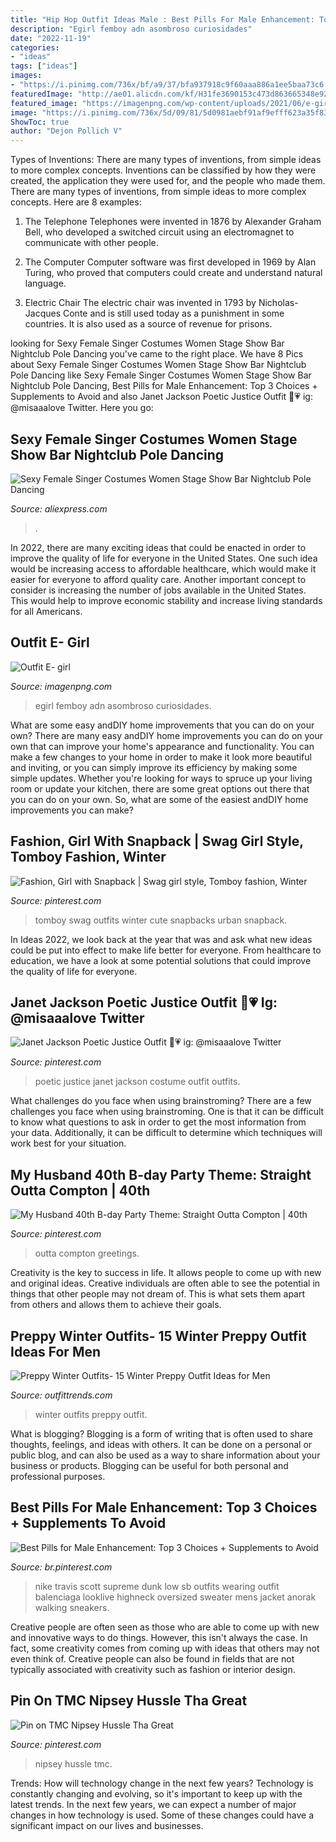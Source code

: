 ```yaml
---
title: "Hip Hop Outfit Ideas Male : Best Pills For Male Enhancement: Top 3 Choices + Supplements To Avoid"
description: "Egirl femboy adn asombroso curiosidades"
date: "2022-11-19"
categories:
- "ideas"
tags: ["ideas"]
images:
- "https://i.pinimg.com/736x/bf/a9/37/bfa937918c9f60aaa886a1ee5baa73c6.jpg"
featuredImage: "http://ae01.alicdn.com/kf/H31fe3690153c473d863665348e925a0bu.jpg"
featured_image: "https://imagenpng.com/wp-content/uploads/2021/06/e-girl-4.jpg"
image: "https://i.pinimg.com/736x/5d/09/81/5d0981aebf91af9efff623a35f839fd3.jpg"
ShowToc: true
author: "Dejon Pollich V"
---
```



Types of Inventions: There are many types of inventions, from simple ideas to more complex concepts.
Inventions can be classified by how they were created, the application they were used for, and the people who made them. There are many types of inventions, from simple ideas to more complex concepts. Here are 8 examples:
1. The Telephone 
Telephones were invented in 1876 by Alexander Graham Bell, who developed a switched circuit using an electromagnet to communicate with other people.

2. The Computer 
Computer software was first developed in 1969 by Alan Turing, who proved that computers could create and understand natural language.

3. Electric Chair 
The electric chair was invented in 1793 by Nicholas-Jacques Conte and is still used today as a punishment in some countries. It is also used as a source of revenue for prisons. 

	

		
looking for Sexy Female Singer Costumes Women Stage Show Bar Nightclub Pole Dancing you've came to the right place. We have 8 Pics about Sexy Female Singer Costumes Women Stage Show Bar Nightclub Pole Dancing like Sexy Female Singer Costumes Women Stage Show Bar Nightclub Pole Dancing, Best Pills for Male Enhancement: Top 3 Choices + Supplements to Avoid and also Janet Jackson Poetic Justice Outfit 🏾💗 ig: @misaaalove Twitter. Here you go:
		
    
## Sexy Female Singer Costumes Women Stage Show Bar Nightclub Pole Dancing

<img loading=lazy src="http://ae01.alicdn.com/kf/H31fe3690153c473d863665348e925a0bu.jpg" onerror="this.onerror=null;this.src='https://tse2.mm.bing.net/th?id=OIP.8GT1HohdTWnDiKNfBx2ACQHaLH&amp;pid=15.1';" alt="Sexy Female Singer Costumes Women Stage Show Bar Nightclub Pole Dancing">

_Source: aliexpress.com_

>. 

	

In 2022, there are many exciting ideas that could be enacted in order to improve the quality of life for everyone in the United States. One such idea would be increasing access to affordable healthcare, which would make it easier for everyone to afford quality care. Another important concept to consider is increasing the number of jobs available in the United States. This would help to improve economic stability and increase living standards for all Americans.

    
## Outfit E- Girl

<img loading=lazy src="https://imagenpng.com/wp-content/uploads/2021/06/e-girl-4.jpg" onerror="this.onerror=null;this.src='https://tse1.mm.bing.net/th?id=OIP._SvnVpBnptqZUQrKYKYWhwHaHa&amp;pid=15.1';" alt="Outfit E- girl">

_Source: imagenpng.com_

>egirl femboy adn asombroso curiosidades. 

	

What are some easy andDIY home improvements that you can do on your own?
There are many easy andDIY home improvements you can do on your own that can improve your home's appearance and functionality. You can make a few changes to your home in order to make it look more beautiful and inviting, or you can simply improve its efficiency by making some simple updates. Whether you're looking for ways to spruce up your living room or update your kitchen, there are some great options out there that you can do on your own. So, what are some of the easiest andDIY home improvements you can make?

    
## Fashion, Girl With Snapback | Swag Girl Style, Tomboy Fashion, Winter

<img loading=lazy src="https://i.pinimg.com/736x/ca/9b/b7/ca9bb70b1993f3ec2da342416d52cdd2--swag-outfits-for-girls-tomboy-outfits.jpg" onerror="this.onerror=null;this.src='https://tse3.mm.bing.net/th?id=OIP.mjyE589JneiLBGMu-vwkbAAAAA&amp;pid=15.1';" alt="Fashion, Girl with Snapback | Swag girl style, Tomboy fashion, Winter">

_Source: pinterest.com_

>tomboy swag outfits winter cute snapbacks urban snapback. 

	

In Ideas 2022, we look back at the year that was and ask what new ideas could be put into effect to make life better for everyone. From healthcare to education, we have a look at some potential solutions that could improve the quality of life for everyone.

    
## Janet Jackson Poetic Justice Outfit 🏾💗 Ig: @misaaalove Twitter

<img loading=lazy src="https://i.pinimg.com/736x/30/76/23/30762392b2875f6774ceacda1d90514f.jpg" onerror="this.onerror=null;this.src='https://tse2.mm.bing.net/th?id=OIP.S93i9AO_CfGckCxKVOJfeAHaHa&amp;pid=15.1';" alt="Janet Jackson Poetic Justice Outfit 🏾💗 ig: @misaaalove Twitter">

_Source: pinterest.com_

>poetic justice janet jackson costume outfit outfits. 

	

What challenges do you face when using brainstroming?
There are a few challenges you face when using brainstroming. One is that it can be difficult to know what questions to ask in order to get the most information from your data. Additionally, it can be difficult to determine which techniques will work best for your situation.

    
## My Husband 40th B-day Party Theme: Straight Outta Compton | 40th

<img loading=lazy src="https://i.pinimg.com/736x/5d/09/81/5d0981aebf91af9efff623a35f839fd3.jpg" onerror="this.onerror=null;this.src='https://tse3.mm.bing.net/th?id=OIP.UU31F5zComVKZU3vu3HpvAHaK8&amp;pid=15.1';" alt="My Husband 40th B-day Party Theme: Straight Outta Compton | 40th">

_Source: pinterest.com_

>outta compton greetings. 

	

Creativity is the key to success in life. It allows people to come up with new and original ideas. Creative individuals are often able to see the potential in things that other people may not dream of. This is what sets them apart from others and allows them to achieve their goals.

    
## Preppy Winter Outfits- 15 Winter Preppy Outfit Ideas For Men

<img loading=lazy src="https://www.outfittrends.com/wp-content/uploads/2015/10/preppy-winter-outfits-for-men-10.jpg" onerror="this.onerror=null;this.src='https://tse3.mm.bing.net/th?id=OIP.0_gu3nXv-d1InvZFSeeSAwAAAA&amp;pid=15.1';" alt="Preppy Winter Outfits- 15 Winter Preppy Outfit Ideas for Men">

_Source: outfittrends.com_

>winter outfits preppy outfit. 

	

What is blogging?
Blogging is a form of writing that is often used to share thoughts, feelings, and ideas with others. It can be done on a personal or public blog, and can also be used as a way to share information about your business or products. Blogging can be useful for both personal and professional purposes.

    
## Best Pills For Male Enhancement: Top 3 Choices + Supplements To Avoid

<img loading=lazy src="https://i.pinimg.com/736x/bf/a9/37/bfa937918c9f60aaa886a1ee5baa73c6.jpg" onerror="this.onerror=null;this.src='https://tse3.mm.bing.net/th?id=OIP.uiRp_x5ppLE9nk9ntTMlSQHaLH&amp;pid=15.1';" alt="Best Pills for Male Enhancement: Top 3 Choices + Supplements to Avoid">

_Source: br.pinterest.com_

>nike travis scott supreme dunk low sb outfits wearing outfit balenciaga looklive highneck oversized sweater mens jacket anorak walking sneakers. 

	

Creative people are often seen as those who are able to come up with new and innovative ways to do things. However, this isn't always the case. In fact, some creativity comes from coming up with ideas that others may not even think of. Creative people can also be found in fields that are not typically associated with creativity such as fashion or interior design.

    
## Pin On TMC Nipsey Hussle Tha Great

<img loading=lazy src="https://i.pinimg.com/736x/69/f6/34/69f6343e19d613c89b64de97f35f1fd9.jpg" onerror="this.onerror=null;this.src='https://tse2.mm.bing.net/th?id=OIP.-8bW6fzglUniyvcCGac2bQHaLp&amp;pid=15.1';" alt="Pin on TMC Nipsey Hussle Tha Great">

_Source: pinterest.com_

>nipsey hussle tmc. 

	

Trends: How will technology change in the next few years?
Technology is constantly changing and evolving, so it's important to keep up with the latest trends. In the next few years, we can expect a number of major changes in how technology is used. Some of these changes could have a significant impact on our lives and businesses.

